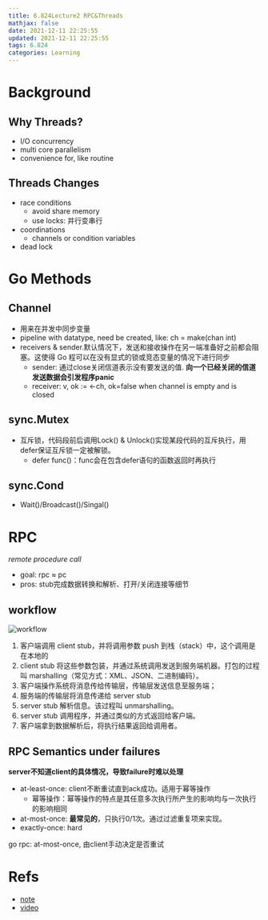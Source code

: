```yaml
---
title: 6.824Lecture2 RPC&Threads
mathjax: false
date: 2021-12-11 22:25:55
updated: 2021-12-11 22:25:55
tags: 6.824
categories: Learning
---
```


# Background

## Why Threads?
- I/O concurrency
- multi core parallelism
- convenience for, like routine

<!-- more -->

## Threads Changes 
- race conditions
  - avoid share memory
  - use locks: 并行变串行
- coordinations
  - channels or condition variables
- dead lock

# Go Methods 

## Channel
- 用来在并发中同步变量
- pipeline with datatype, need be created, like: ch = make(chan int)
- receivers & sender.默认情况下，发送和接收操作在另一端准备好之前都会阻塞。这使得 Go 程可以在没有显式的锁或竞态变量的情况下进行同步
  - sender: 通过close关闭信道表示没有要发送的值. **向一个已经关闭的信道发送数据会引发程序panic**
  - receiver: v, ok := <-ch, ok=false when channel is empty and is closed

## sync.Mutex
- 互斥锁，代码段前后调用Lock() & Unlock()实现某段代码的互斥执行，用defer保证互斥锁一定被解锁。
  - defer func()：func会在包含defer语句的函数返回时再执行

## sync.Cond
- Wait()/Broadcast()/Singal()

# RPC
*remote procedure call*
- goal: rpc ≈ pc
- pros: stub完成数据转换和解析、打开/关闭连接等细节

## workflow
![workflow](https://pic1.zhimg.com/45366c44f775abfd0ac3b43bccc1abc3_r.jpg?source=1940ef5c)

1. 客户端调用 client stub，并将调用参数 push 到栈（stack）中，这个调用是在本地的
2. client stub 将这些参数包装，并通过系统调用发送到服务端机器。打包的过程叫 marshalling（常见方式：XML、JSON、二进制编码）。
3. 客户端操作系统将消息传给传输层，传输层发送信息至服务端；
4. 服务端的传输层将消息传递给 server stub
5. server stub 解析信息。该过程叫 unmarshalling。
6. server stub 调用程序，并通过类似的方式返回给客户端。
7. 客户端拿到数据解析后，将执行结果返回给调用者。

## RPC Semantics under failures
**server不知道client的具体情况，导致failure时难以处理**
- at-least-once: client不断重试直到ack成功。适用于幂等操作
  - 幂等操作：幂等操作的特点是其任意多次执行所产生的影响均与一次执行的影响相同
- at-most-once: **最常见的**，只执行0/1次。通过过滤重复项来实现。
- exactly-once: hard

go rpc: at-most-once, 由client手动决定是否重试 

# Refs
- [note](https://mp.weixin.qq.com/s?__biz=MzIwODA2NjIxOA==&mid=2247484193&idx=1&sn=693e0ff4bfcc6e02dea10ed9d639b41b&chksm=970980e4a07e09f2647de63ed0bf3be98d9032a3797033af3872c692d2373f98627a63f30e22&scene=178&cur_album_id=1751707148520112128#rd)
- [video](https://www.bilibili.com/video/BV1e5411E7RM?p=2&spm_id_from=pageDriver)
